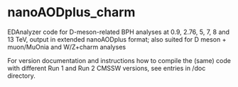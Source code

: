 # nanoAODplus_charm

EDAnalyzer code for D-meson-related BPH analyses at 0.9, 2.76, 5, 7, 8 and 13 TeV, output in extended nanoAODplus format;
also suited for D meson + muon/MuOnia and W/Z+charm analyses 

For version documentation and instructions how to compile the (same) code with different Run 1 and Run 2 CMSSW versions, see entries in /doc directory.  